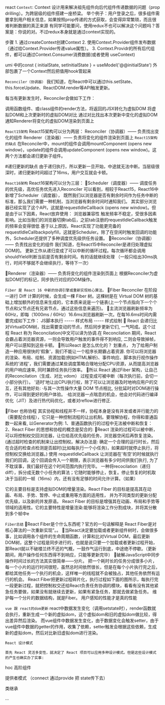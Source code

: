 react 
`Context`: Context 设计用来解决祖先组件向后代组件传递数据的问题（prop drilling）。为跨层级的组件搭建一座桥梁。
举个例子：用户登录之后，很多组件需要拿到用户相关信息，如果按照prop传递的方式获取，会变得异常繁琐，而且很难判断数据的真正来源
有同学可能要问，使用redux不也可以解决这个问题吗？答案是：你说的对。不过redux本身就是通过context实现的。

步骤 1. 通过createContext创建Context 2. 使用Context.Provider组件发布数据（通过给Context.Provider传递value属性）。 3. Context.Providr的所有后代组件，都可以通过Context.Consumer消费数据(或者使用 useContext)


umi 中的const { initialState, setInitialState } = useModel('@@initialState') 
外部包裹了一个Context然后把值用hook管起来



`Reconciler（协调器）`
我们知道，在React中可以通过this.setState、this.forceUpdate、ReactDOM.render等API触发更新。

每当有更新发生时，Reconciler会做如下工作：

调用函数组件、或class组件的render方法，将返回的JSX转化为虚拟DOM
将虚拟DOM和上次更新时的虚拟DOM对比
通过对比找出本次更新中变化的虚拟DOM
通知Renderer将变化的虚拟DOM渲染到页面上

`React15架构`
React15架构可以分为两层：
Reconciler（协调器）—— 负责找出变化的组件
Renderer（渲染器）—— 负责将变化的组件渲染到页面上
`React15架构的缺点`
在Reconciler中，mount的组件会调用mountComponent (opens new window)，update的组件会调用updateComponent (opens new window)。这两个方法都会递归更新子组件。

#递归更新的缺点
由于递归执行，所以更新一旦开始，中途就无法中断。当层级很深时，递归更新时间超过了16ms，用户交互就会卡顿。



`React16架构`
React16架构可以分为三层：
🔴Scheduler（调度器）—— 调度任务的优先级，高优任务优先进入Reconciler
可以看到，相较于React15，React16中新增了Scheduler（调度器），
既然我们以浏览器是否有剩余时间作为任务中断的标准，那么我们需要一种机制，当浏览器有剩余时间时通知我们。
其实部分浏览器已经实现了这个API，这就是requestIdleCallback (opens new window)。但是由于以下因素，React放弃使用：
浏览器兼容性
触发频率不稳定，受很多因素影响。比如当我们的浏览器切换tab后，之前tab注册的requestIdleCallback触发的频率会变得很低
基于以上原因，React实现了功能更完备的requestIdleCallbackpolyfill，这就是Scheduler。除了在空闲时触发回调的功能外，Scheduler还提供了多种调度优先级供任务设置。
🔴Reconciler（协调器）—— 负责找出变化的组件
我们知道，在React15中Reconciler是递归处理虚拟DOM的。
更新工作从递归变成了可以中断的循环过程。每次循环都会调用shouldYield判断当前是否有剩余时间。有的话就继续处理 （一般只给出30ms执行，时间不够就不会继续执行，等待下一次）

🔴Renderer（渲染器）—— 负责将变化的组件渲染到页面上
根据Reconciler为虚拟DOM打的标记，同步执行对应的DOM操作。

`Fiber 是 React 16 中新的协调引擎或重新实现核心算法。`
🔴Fiber Reconciler 在阶段一进行 Diff 计算的时候，会生成一棵 Fiber 树。这棵树是在 Virtual DOM 树的基础上增加额外的信息来生成的，它本质来说是一个链表(上一个节点指向下一个个节点和父节点还有兄弟节点，通过这些信息来遍历)。
🔴主流浏览器刷新频率为60Hz，即每（1000ms / 60Hz）16.6ms浏览器刷新一次。在每16.6ms时间内需要完成如下工作： JS脚本执行 -----  样式布局 ----- 样式绘制
🔴 React 会递归比对VirtualDOM树，找出需要变动的节点，然后同步更新它们, 一气呵成。这个过程 React 称为 Reconcilation(中文可以译为协调.在 Reconcilation 期间，React 会霸占着浏览器资源，一则会导致用户触发的事件得不到响应, 二则会导致掉帧，用户可以感知到这些卡顿。
🔴所以React 是怎么优化的？ 划重点， 为了给用户制造一种应用很快的'假象'，我们不能让一个程序长期霸占着资源. 你可以将浏览器的渲染、布局、绘制、资源加载(例如HTML解析)、事件响应、脚本执行视作操作系统的'进程'，我们需要通过某些调度策略合理地分配CPU资源，从而提高浏览器的用户响应速率, 同时兼顾任务执行效率。
🔴所以 React 通过Fiber 架构，让自己的Reconcilation（生成、对比 vdom） 过程变成可被中断（每次执行前，会切一小部分执行）。 '适时'地让出CPU执行权，除了可以让浏览器及时地响应用户的交互，还有其他好处:
 ·与其一次性操作大量 DOM 节点相比, 分批延时对DOM进行操作，可以得到更好的用户体验。
 ·给浏览器一点喘息的机会，他会对代码进行编译优化（JIT）及进行热代码优化，或者对reflow进行修正.

🔴Fiber 也称协程 其实协程和线程并不一样，协程本身是没有并发或者并行能力的（需要配合线程），它只是一种控制流程的让出机制。要理解协程，你得和普通函数一起来看, 以Generator为例:
1、普通函数执行的过程中无法被中断和恢复：
2、React Fiber 的思想和协程的概念是契合的: 🔴React 渲染的过程可以被中断，可以将控制权交回浏览器，让位给高优先级的任务，浏览器空闲后再恢复渲染。(通过超时检查的机制来让出控制权。解决办法是: 确定一个合理的运行时长，然后在合适的检查点检测是否超时(比如每执行一个小任务)，如果超时就停止执行，将控制权交换给浏览器。)
使用 requestIdleCallback 让浏览器在'有空'的时候就执行我们的回调，这个回调会传入一个期限，表示浏览器有多少时间供我们执行, 为了不耽误事，我们最好在这个时间范围内执行完毕。
⼀种将recocilation（递归diff），拆分成⽆数个⼩任务的算法；它随时能够停⽌，恢复。停⽌恢复的时机取决于当前的⼀帧（16ms）内，还有没有⾜够的时间允许计算。（如果）

它的主要目标是支持虚拟DOM的增量渲染。React Fiber 的目标是提高其在动画、布局、手势、暂停、中止或重用等方面的适用性，
并为不同类型的更新分配优先级，以及新的并发原语。
React Fiber 的目标是增强其在动画、布局和手势等领域的适用性。它的主要特性是增量渲染:能够将渲染工作分割成块，并将其分散到多个帧中e

`Fiber总结`
🔴React Fiber是个什么东西呢？官方的一句话解释是 React Fiber是对核心算法的一次重新实现”。。
🔴当React决定要加载或者更新组件树时，会做很多事，比如调用各个组件的生命周期函数，计算和比对Virtual DOM，最后更新DOM树，这整个过程是同步进行的，也就是说只要一个加载或者更新过程开始，那React就以不破楼兰终不还的气概，一鼓作气运行到底，中途绝不停歇。（更新期间，用户操作任何东西得不到响应，只能等更新完毕）
🔴破解JavaScript中同步操作时间过长的方法其实很简单——分片。
把一个耗时长的任务分成很多小片，每一个小片的运行时间很短，虽然总时间依然很长，但是在每个小片执行完之后，都给其他任务一个执行的机会，这样唯一的线程就不会被独占，其他任务依然有运行的机会。
React Fiber把更新过程碎片化，执行过程如下面的图所示，每执行完一段更新过程，就把控制权交还给React负责任务协调的模块，看看有没有其他紧急任务要做，如果没有就继续去更新，如果有紧急任务，那就去做紧急任务。
维护每一个分片的数据结构，就是Fiber。
用户感知的性能才是真的性能


`vue 跟 react的dom更新`
react中数据发生变化（调用setstate时），render函数就会执行，重新生成一个新的虚拟dom，这个虚拟dom和旧的虚拟dom做比较，得出差异然后渲染。
而vue组件中数据发生变化，由于数据变化会触发setter，由于vue组件中数据的getter的作用，收集了依赖，setter触发会根据这些依赖，生成新的虚拟dom，然后对比新旧虚拟dom进行渲染。









`React 设计模式`

`首先 React 灵活多变性，就决定了 React 项目可以应用多种设计模式。但是这些设计模式的产生也确实办了实事:`

hoc 高阶组件

提供者模式 （connect 通过provide 把 state传下去）

类继承

...